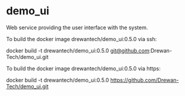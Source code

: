 # demo_ui
Web service providing the user interface with the system.

To build the docker image drewantech/demo_ui:0.5.0 via ssh:

docker build -t drewantech/demo_ui:0.5.0 git@github.com:Drewan-Tech/demo_ui.git

To build the docker image drewantech/demo_ui:0.5.0 via https:

docker build -t drewantech/demo_ui:0.5.0 https://github.com/Drewan-Tech/demo_ui.git
